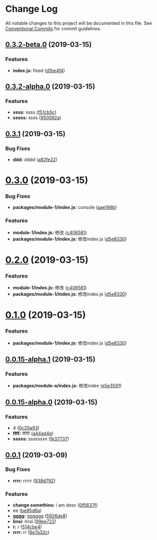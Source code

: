 # Change Log

All notable changes to this project will be documented in this file.
See [Conventional Commits](https://conventionalcommits.org) for commit guidelines.

## [0.3.2-beta.0](https://github.com/linsi123/lerna-demo/compare/v0.3.2-alpha.0...v0.3.2-beta.0) (2019-03-15)


### Features

* **index.js:** fixed ([d1be4f4](https://github.com/linsi123/lerna-demo/commit/d1be4f4))





## [0.3.2-alpha.0](https://github.com/linsi123/lerna-demo/compare/v0.3.1...v0.3.2-alpha.0) (2019-03-15)


### Features

* **ssss:** ssss ([f51cb5c](https://github.com/linsi123/lerna-demo/commit/f51cb5c))
* **sssss:** ssss ([950592a](https://github.com/linsi123/lerna-demo/commit/950592a))





## [0.3.1](https://github.com/linsi123/lerna-demo/compare/v0.3.0...v0.3.1) (2019-03-15)


### Bug Fixes

* **ddd:** dddd ([a82fe22](https://github.com/linsi123/lerna-demo/commit/a82fe22))





# [0.3.0](https://github.com/linsi123/lerna-demo/compare/v0.0.15-alpha.1...v0.3.0) (2019-03-15)


### Bug Fixes

* **packages/module-1/index.js:** console ([aae186b](https://github.com/linsi123/lerna-demo/commit/aae186b))


### Features

* **module-1/index.js:** 修改 ([c406581](https://github.com/linsi123/lerna-demo/commit/c406581))
* **packages/module-1/index.js:** 修改index.js ([d5e8330](https://github.com/linsi123/lerna-demo/commit/d5e8330))





# [0.2.0](https://github.com/linsi123/lerna-demo/compare/v0.0.15-alpha.1...v0.2.0) (2019-03-15)


### Features

* **module-1/index.js:** 修改 ([c406581](https://github.com/linsi123/lerna-demo/commit/c406581))
* **packages/module-1/index.js:** 修改index.js ([d5e8330](https://github.com/linsi123/lerna-demo/commit/d5e8330))





# [0.1.0](https://github.com/linsi123/lerna-demo/compare/v0.0.15-alpha.1...v0.1.0) (2019-03-15)


### Features

* **packages/module-1/index.js:** 修改index.js ([d5e8330](https://github.com/linsi123/lerna-demo/commit/d5e8330))





## [0.0.15-alpha.1](https://github.com/linsi123/lerna-demo/compare/v0.0.15-alpha.0...v0.0.15-alpha.1) (2019-03-15)


### Features

* **packages/module-a/index.js:** 修改index ([e5e3591](https://github.com/linsi123/lerna-demo/commit/e5e3591))





## [0.0.15-alpha.0](https://github.com/linsi123/lerna-demo/compare/v0.2.0...v0.0.15-alpha.0) (2019-03-15)


### Features

* 4 ([0c20a93](https://github.com/linsi123/lerna-demo/commit/0c20a93))
* **ffff:** fffff ([a44ad4e](https://github.com/linsi123/lerna-demo/commit/a44ad4e))
* **sssss:** ssssssxx ([fe37737](https://github.com/linsi123/lerna-demo/commit/fe37737))





## [0.0.1](https://github.com/linsi123/lerna-demo/compare/v0.0.14...v0.0.1) (2019-03-09)


### Bug Fixes

* **rrrr:** rrrrr ([938d792](https://github.com/linsi123/lerna-demo/commit/938d792))


### Features

* **change somethins:** i am desc ([0f5637f](https://github.com/linsi123/lerna-demo/commit/0f5637f))
* ee ([be95d6a](https://github.com/linsi123/lerna-demo/commit/be95d6a))
* **gggg:** gggggg ([5926de8](https://github.com/linsi123/lerna-demo/commit/5926de8))
* **linsi:** linsi ([99ee722](https://github.com/linsi123/lerna-demo/commit/99ee722))
* **r:** r ([514cbe4](https://github.com/linsi123/lerna-demo/commit/514cbe4))
* **rrrr:** rr ([6e7a32c](https://github.com/linsi123/lerna-demo/commit/6e7a32c))
